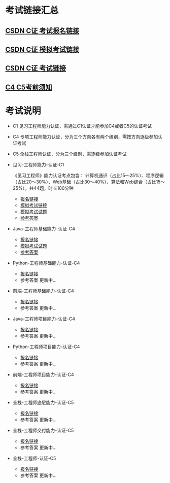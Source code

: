 # 考试链接汇总

## [CSDN C证 考试报名链接](https://ac.csdn.net)
## [CSDN C证 模拟考试链接](https://ks.csdn.net/mockexam)
## [CSDN C证 考试链接](https://ks.csdn.net/exam)
## [C4 C5考前须知](./exam-notes.md)

# 考试说明

- C1 见习工程师能力认证，需通过C1认证才能参加C4或者C5的认证考试
- C4 专项工程师能力认证，分为三个方向各有两个级别，需按方向逐级参加认证考试
- C5 全栈工程师认证，分为三个级别，需逐级参加认证考试


- 见习-工程师能力-认证-C1

  《见习工程师》能力认证考点包含：
  计算机通识（占比15～25%）、程序逻辑（占比20～30%）、Web基础（占比30～40%）、算法和Web综合（占比15～25%），共44题，时长100分钟
  - [报名链接](https://ac.csdn.net/c1outline.html)
  - [模拟考试链接](https://ks.csdn.net/mock-testing)
  - [模拟考试试题](https://github.com/lzpeng723/csdn-mockexam/tree/c1-exam)
  - [参考答案](https://github.com/lzpeng723/csdn-mockexam/tree/c1-answer)

- Java-工程师基础能力-认证-C4
  - [报名链接](https://ac.csdn.net/c4outline.html?active=0)
  - [模拟考试试题](https://github.com/lzpeng723/csdn-mockexam/tree/c4-javabase-exam)
  - [参考答案](https://github.com/lzpeng723/csdn-mockexam/tree/c4-javabase-answer)
- Python-工程师基础能力-认证-C4
  - [报名链接](https://ac.csdn.net/c4outline.html?active=2)
  - 参考答案 更新中...
- 前端-工程师基础能力-认证-C4
  - [报名链接](https://ac.csdn.net/c4outline.html?active=4)
  - 参考答案 更新中...
- Java-工程师项目能力-认证-C4
  - [报名链接](https://ac.csdn.net/c4outline.html?active=1)
  - 参考答案 更新中...
- Python-工程师项目能力-认证-C4
  - [报名链接](https://ac.csdn.net/c4outline.html?active=3)
  - 参考答案 更新中...
- 前端-工程师项目能力-认证-C4
  - [报名链接](https://ac.csdn.net/c4outline.html?active=5)
  - 参考答案 更新中...

- 全栈-工程师底层能力-认证-C5
  - [报名链接](https://ac.csdn.net/c5outline.html?active=0)
  - 参考答案 更新中...
- 全栈-工程师交付能力-认证-C5
  - [报名链接](https://ac.csdn.net/c5outline.html?active=1)
  - 参考答案 更新中...
- 全栈-工程师-认证-C5
  - [报名链接](https://ac.csdn.net/c5outline.html?active=2)
  - 参考答案 更新中...
